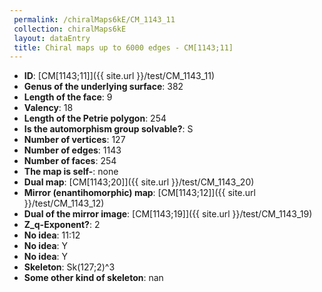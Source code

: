 ```yaml
--- 
 permalink: /chiralMaps6kE/CM_1143_11 
 collection: chiralMaps6kE
 layout: dataEntry
 title: Chiral maps up to 6000 edges - CM[1143;11]
---
```


- **ID**: [CM[1143;11]]({{ site.url }}/test/CM_1143_11)
- **Genus of the underlying surface**: 382
- **Length of the face**: 9
- **Valency**: 18
- **Length of the Petrie polygon**: 254
- **Is the automorphism group solvable?**: S
- **Number of vertices**: 127
- **Number of edges**: 1143
- **Number of faces**: 254
- **The map is self-**: none
- **Dual map**: [CM[1143;20]]({{ site.url }}/test/CM_1143_20)
- **Mirror (enantihomorphic) map**: [CM[1143;12]]({{ site.url }}/test/CM_1143_12)
- **Dual of the mirror image**: [CM[1143;19]]({{ site.url }}/test/CM_1143_19)
- **Z_q-Exponent?**: 2
- **No idea**:  11:12
- **No idea**: Y
- **No idea**: Y
- **Skeleton**: Sk(127;2)^3
- **Some other kind of skeleton**: nan
